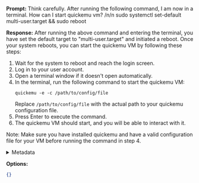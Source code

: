 **Prompt:**
Think carefully. After running the following command, I am now in a terminal. How can I start quickemu vm? /n/n sudo systemctl set-default multi-user.target && sudo reboot

**Response:**
After running the above command and entering the terminal, you have set the default target to "multi-user.target" and initiated a reboot. Once your system reboots, you can start the quickemu VM by following these steps:

1. Wait for the system to reboot and reach the login screen.
2. Log in to your user account.
3. Open a terminal window if it doesn't open automatically.
4. In the terminal, run the following command to start the quickemu VM:
   ```
   quickemu -e -c /path/to/config/file
   ```
   Replace `/path/to/config/file` with the actual path to your quickemu configuration file.
5. Press Enter to execute the command.
6. The quickemu VM should start, and you will be able to interact with it.

Note: Make sure you have installed quickemu and have a valid configuration file for your VM before running the command in step 4.

<details><summary>Metadata</summary>

- Duration: 7707 ms
- Datetime: 2023-09-20T14:38:17.171726
- Model: gpt-3.5-turbo-0613

</details>

**Options:**
```json
{}
```

